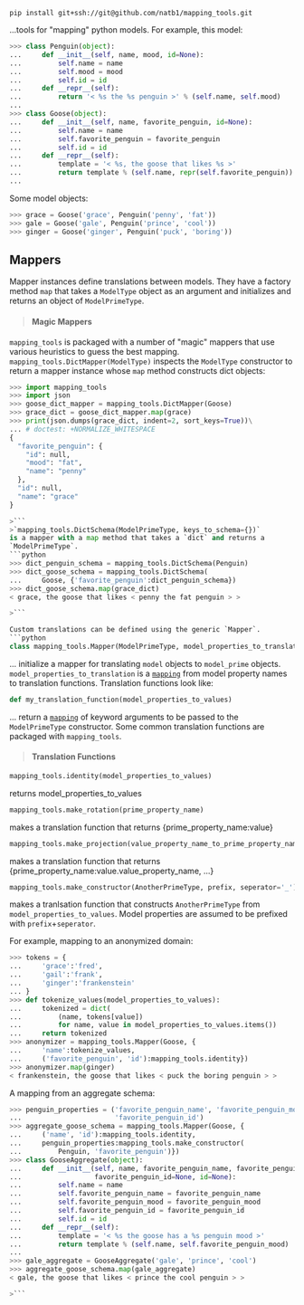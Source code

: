 ```
pip install git+ssh://git@github.com/natb1/mapping_tools.git
```
...tools for "mapping" python models. For example, this model:
```python
>>> class Penguin(object):
...     def __init__(self, name, mood, id=None):
...         self.name = name
...         self.mood = mood
...         self.id = id
...     def __repr__(self):
...         return '< %s the %s penguin >' % (self.name, self.mood)
...
>>> class Goose(object):
...     def __init__(self, name, favorite_penguin, id=None):
...         self.name = name
...         self.favorite_penguin = favorite_penguin
...         self.id = id
...     def __repr__(self):
...         template = '< %s, the goose that likes %s >'
...         return template % (self.name, repr(self.favorite_penguin))
...

```
Some model objects:
```python
>>> grace = Goose('grace', Penguin('penny', 'fat'))
>>> gale = Goose('gale', Penguin('prince', 'cool'))
>>> ginger = Goose('ginger', Penguin('puck', 'boring'))

```

## Mappers
Mapper instances define translations between models. They have a factory
method `map` that takes a `ModelType` object as an argument and initializes and
returns an object of `ModelPrimeType`.

> #### Magic Mappers
`mapping_tools` is packaged with a number of "magic" mappers that
use various heuristics to guess the best mapping.
`mapping_tools.DictMapper(ModelType)` inspects the `ModelType` constructor to
return a mapper instance whose `map` method constructs dict objects:
```python
>>> import mapping_tools
>>> import json
>>> goose_dict_mapper = mapping_tools.DictMapper(Goose)
>>> grace_dict = goose_dict_mapper.map(grace)
>>> print(json.dumps(grace_dict, indent=2, sort_keys=True))\
... # doctest: +NORMALIZE_WHITESPACE
{
  "favorite_penguin": {
    "id": null,
    "mood": "fat",
    "name": "penny"
  },
  "id": null,
  "name": "grace"
}

>```
>`mapping_tools.DictSchema(ModelPrimeType, keys_to_schema={})`
is a mapper with a map method that takes a `dict` and returns a
`ModelPrimeType`.
```python
>>> dict_penguin_schema = mapping_tools.DictSchema(Penguin)
>>> dict_goose_schema = mapping_tools.DictSchema(
...     Goose, {'favorite_penguin':dict_penguin_schema})
>>> dict_goose_schema.map(grace_dict)
< grace, the goose that likes < penny the fat penguin > >

>```

Custom translations can be defined using the generic `Mapper`.
```python
class mapping_tools.Mapper(ModelPrimeType, model_properties_to_translation)
```  
... initialize a mapper for translating `model` objects to `model_prime` 
objects. `model_properties_to_translation` is a
[`mapping`](https://docs.python.org/2/library/stdtypes.html#mapping-types-dict)
from model property names to translation functions. Translation functions look
like:
```python
def my_translation_function(model_properties_to_values)
```
... return a
[`mapping`](https://docs.python.org/2/library/stdtypes.html#mapping-types-dict)
of keyword arguments to be passed to the `ModelPrimeType` constructor. Some 
common translation functions are packaged with `mapping_tools`.
> #### Translation Functions
```python
mapping_tools.identity(model_properties_to_values)
```
returns model_properties_to_values
```python
mapping_tools.make_rotation(prime_property_name)
```
makes a translation function that returns {prime_property_name:value}
```python
mapping_tools.make_projection(value_property_name_to_prime_property_name)
```
makes a translation function that returns 
{prime_property_name:value.value_property_name, ...}
```python
mapping_tools.make_constructor(AnotherPrimeType, prefix, seperator='_')
```
makes a tranlsation function that constructs `AnotherPrimeType` from
`model_properties_to_values`. Model properties are assumed to be prefixed with
`prefix`+`seperator`.

For example, mapping to an anonymized domain:
```python
>>> tokens = {
...     'grace':'fred',
...     'gail':'frank',
...     'ginger':'frankenstein'
... }
>>> def tokenize_values(model_properties_to_values):
...     tokenized = dict(
...         (name, tokens[value])
...         for name, value in model_properties_to_values.items())
...     return tokenized
>>> anonymizer = mapping_tools.Mapper(Goose, {
...     'name':tokenize_values,
...     ('favorite_penguin', 'id'):mapping_tools.identity})
>>> anonymizer.map(ginger)
< frankenstein, the goose that likes < puck the boring penguin > >

```
A mapping from an aggregate schema:
```python
>>> penguin_properties = ('favorite_penguin_name', 'favorite_penguin_mood',
...                       'favorite_penguin_id')
>>> aggregate_goose_schema = mapping_tools.Mapper(Goose, {
...     ('name', 'id'):mapping_tools.identity,
...     penguin_properties:mapping_tools.make_constructor(
...         Penguin, 'favorite_penguin')})
>>> class GooseAggregate(object):
...     def __init__(self, name, favorite_penguin_name, favorite_penguin_mood,
...                  favorite_penguin_id=None, id=None):
...         self.name = name
...         self.favorite_penguin_name = favorite_penguin_name
...         self.favorite_penguin_mood = favorite_penguin_mood
...         self.favorite_penguin_id = favorite_penguin_id
...         self.id = id
...     def __repr__(self):
...         template = '< %s the goose has a %s penguin mood >' 
...         return template % (self.name, self.favorite_penguin_mood)
...
>>> gale_aggregate = GooseAggregate('gale', 'prince', 'cool')
>>> aggregate_goose_schema.map(gale_aggregate)
< gale, the goose that likes < prince the cool penguin > >

>```

